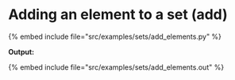 # Adding an element to a set (add)


{% embed include file="src/examples/sets/add_elements.py" %}

**Output:**

{% embed include file="src/examples/sets/add_elements.out" %}



